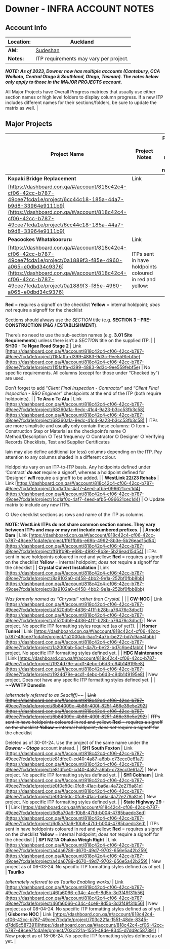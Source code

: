 # Downer - INFRA ACCOUNT NOTES

## Account Info

| **Location:** | Auckland |
| --- | --- |
| **AM:** | [Sudeshan](https://www.notion.so/Sudeshan-3f31f4bf44b24c449faf72f63bcdce88?pvs=21) |
| **Notes:** | ITP requirements may vary per project. 

***NOTE: As of 2023, Downer now has multiple accounts (Cantebury, CCA Waikoto, Central Otago & Southland, Otago, Tasman). The notes below only apply to those in the MAJOR PROJECTS account.***

All Major Projects have Overall Progress matrices that usually use either section names or high level folders to display column progress. If a new ITP includes different names for their sections/folders, be sure to update the matrix as well. |

## Major Projects

| **Project Name** | **Project Notes** | **Formatting Reqmnts (Link to new page if necessary)** |
| --- | --- | --- |
| **Kopaki Bridge Replacement** | Link
[https://dashboard.con.qa/#/account/818c42c4-cf06-42cc-b787-49cee7fcda1e/project/6cc44c18-185a-44a7-b9d8-33964e9111b9](https://dashboard.con.qa/#/account/818c42c4-cf06-42cc-b787-49cee7fcda1e/project/6cc44c18-185a-44a7-b9d8-33964e9111b9) |  |
| **Peacockes Whatakooruru** | Link
[https://dashboard.con.qa/#/account/818c42c4-cf06-42cc-b787-49cee7fcda1e/project/0a1889f3-f85e-4960-a065-e0dbd34c9376](https://dashboard.con.qa/#/account/818c42c4-cf06-42cc-b787-49cee7fcda1e/project/0a1889f3-f85e-4960-a065-e0dbd34c9376) | ITPs sent in have holdpoints coloured in red and yellow:
**Red** = requires a signoff on the checklist
**Yellow** = internal holdpoint; *does not* require a signoff for the checklist

Sections should always use the *SECTION* title (e.g. **SECTION 3 – PRE-CONSTRUCTION (P&G / ESTABLISHMENT**).

There’s no need to use the sub-section names (e.g. **3.01 Site Requirements**) unless there isn’t a *SECTION* title on the supplied ITP. |
| **SH30 - Te Ngae Road Stage 2** | Link
[https://dashboard.con.qa/#/account/818c42c4-cf06-42cc-b787-49cee7fcda1e/project/115faffa-d399-4883-9d3c-9ee559febf5e](https://dashboard.con.qa/#/account/818c42c4-cf06-42cc-b787-49cee7fcda1e/project/115faffa-d399-4883-9d3c-9ee559febf5e) | No specific requirements. All columns (except for those under “Checked by”) are used.

Don’t forget to add “*Client Final Inspection - Contractor*” and “*Client Final Inspection - BBO Engineer*” checkpoints at the end of the ITP (both require holdpoints). |
| **Te Ara o Te Ata** | Link
[https://dashboard.con.qa/#/account/818c42c4-cf06-42cc-b787-49cee7fcda1e/project/68360a1a-9edc-41c4-9a23-b3cc53fb3c58](https://dashboard.con.qa/#/account/818c42c4-cf06-42cc-b787-49cee7fcda1e/project/68360a1a-9edc-41c4-9a23-b3cc53fb3c58) | ITPs are more simplistic and usually only contain these columns:
○ Item + Construction Step or Material as the checkpoint’s name
○ Method/Description
○ Test frequency
○ Contractor
○ Designer
○ Verifying Records Checklists, Test and Supplier Certificates

Iain may also define additional (or less) columns depending on the ITP. Pay attention to any columns shaded in a different colour.

Holdpoints vary on an ITP-to-ITP basis. Any holdpoints defined under ‘Contract’ ***do not*** require a signoff, whereas a holdpoint defined for ‘Designer’ ***will*** require a signoff to be added. |
| **WestLink 22/23 Rehabs** | Link
[https://dashboard.con.qa/#/account/818c42c4-cf06-42cc-b787-49cee7fcda1e/project/1cc1af0c-4af7-4eed-afb5-096621cec1d4](https://dashboard.con.qa/#/account/818c42c4-cf06-42cc-b787-49cee7fcda1e/project/1cc1af0c-4af7-4eed-afb5-096621cec1d4) | ○ Update matrix to include any new ITPs.

○ Use checklist sections as rows and name of the ITP as columns.

**NOTE: WestLink ITPs do not share common section names. They vary between ITPs and may or may not include numbered prefixes.** |
| **Arnold Dam** | Link
[https://dashboard.con.qa/#/account/818c42c4-cf06-42cc-b787-49cee7fcda1e/project/ff61fb9b-e69b-4992-8b3e-5b26ead15d54](https://dashboard.con.qa/#/account/818c42c4-cf06-42cc-b787-49cee7fcda1e/project/ff61fb9b-e69b-4992-8b3e-5b26ead15d54) | ITPs sent in have holdpoints coloured in red and yellow:
**Red** = requires a signoff on the checklist
**Yellow** = internal holdpoint; *does not* require a signoff for the checklist |
| **Crystal Culvert Installation** | Link
[https://dashboard.con.qa/#/account/818c42c4-cf06-42cc-b787-49cee7fcda1e/project/8a9102a0-d458-4bb2-9e1a-252bf0fbb8bb](https://dashboard.con.qa/#/account/818c42c4-cf06-42cc-b787-49cee7fcda1e/project/8a9102a0-d458-4bb2-9e1a-252bf0fbb8bb)

*Was formerly named as “Chrystal” rather than Crystal.* |  |
| **CW-NOC** | Link
[https://dashboard.con.qa/#/account/818c42c4-cf06-42cc-b787-49cee7fcda1e/project/a1520db9-4d36-4f1f-b28b-a76476c3dbc1](https://dashboard.con.qa/#/account/818c42c4-cf06-42cc-b787-49cee7fcda1e/project/a1520db9-4d36-4f1f-b28b-a76476c3dbc1) | New project. No specific ITP formatting styles required (as of yet?). |
| **Homer Tunnel** | Link
[https://dashboard.con.qa/#/account/818c42c4-cf06-42cc-b787-49cee7fcda1e/project/1a2000ab-5ac1-4a7b-be22-bd7c9ae4fabb](https://dashboard.con.qa/#/account/818c42c4-cf06-42cc-b787-49cee7fcda1e/project/1a2000ab-5ac1-4a7b-be22-bd7c9ae4fabb) | New project. No specific ITP formatting styles defined yet. |
| **HDC Maintenance** | Link
[https://dashboard.con.qa/#/account/818c42c4-cf06-42cc-b787-49cee7fcda1e/project/1924d79e-acd1-4ebc-b6d3-c94b149195e8](https://dashboard.con.qa/#/account/818c42c4-cf06-42cc-b787-49cee7fcda1e/project/1924d79e-acd1-4ebc-b6d3-c94b149195e8) | New project. Does not have any specific ITP formatting styles defined yet. |
| **~~WWTP Dunedin**

*(alternately referred to as Seacliff)*~~ | ~~Link
[https://dashboard.con.qa/#/account/818c42c4-cf06-42cc-b787-49cee7fcda1e/project/6b84009c-4b86-400f-825f-466e39e5e292](https://dashboard.con.qa/#/account/818c42c4-cf06-42cc-b787-49cee7fcda1e/project/6b84009c-4b86-400f-825f-466e39e5e292)~~ | ~~ITPs sent in have holdpoints coloured in red and yellow:
**Red** = requires a signoff on the checklist
**Yellow** = internal holdpoint; *does not* require a signoff for the checklist~~

Deleted as of 30-01-24. Use the project of the same name under the ***Downer - Otago*** account instead. |
| **SH1 South Foxton** | Link
[https://dashboard.con.qa/#/account/818c42c4-cf06-42cc-b787-49cee7fcda1e/project/e81dfce0-cd40-4a87-a6bb-c73ecc0e61a7](https://dashboard.con.qa/#/account/818c42c4-cf06-42cc-b787-49cee7fcda1e/project/e81dfce0-cd40-4a87-a6bb-c73ecc0e61a7) | New project. No specific ITP formatting styles defined yet. |
| **SH1 Cobham** | Link
[https://dashboard.con.qa/#/account/818c42c4-cf06-42cc-b787-49cee7fcda1e/project/e0f0e50c-0fc8-41ac-ba6a-4a72e279a81e](https://dashboard.con.qa/#/account/818c42c4-cf06-42cc-b787-49cee7fcda1e/project/e0f0e50c-0fc8-41ac-ba6a-4a72e279a81e) | New project. No specific ITP formatting styles defined yet. |
| **State Highway 29 - 1** | Link
[https://dashboard.con.qa/#/account/818c42c4-cf06-42cc-b787-49cee7fcda1e/project/6d5a70a6-10b8-47fd-b004-4785baedc3ed](https://dashboard.con.qa/#/account/818c42c4-cf06-42cc-b787-49cee7fcda1e/project/6d5a70a6-10b8-47fd-b004-4785baedc3ed) | ITPs sent in have holdpoints coloured in red and yellow:
**Red** = requires a signoff on the checklist
**Yellow** = internal holdpoint; *does not* require a signoff for the checklist |
| **SP1 NZTA Ohakea Weigh Right** | Link
[https://dashboard.con.qa/#/account/818c42c4-cf06-42cc-b787-49cee7fcda1e/project/a4da6789-d670-49d7-9702-656e5a42b259](https://dashboard.con.qa/#/account/818c42c4-cf06-42cc-b787-49cee7fcda1e/project/a4da6789-d670-49d7-9702-656e5a42b259) | New project as of 06-03-24. No specific ITP formatting styles defined as of yet. |
| **Tauriko**

*(alternately referred to as Tauriko Enabling works)* | Link
[https://dashboard.con.qa/#/account/818c42c4-cf06-42cc-b787-49cee7fcda1e/project/46fa6066-c34c-4ce9-8d5b-3d3f49f31b56](https://dashboard.con.qa/#/account/818c42c4-cf06-42cc-b787-49cee7fcda1e/project/46fa6066-c34c-4ce9-8d5b-3d3f49f31b56) | New project as of 08-04-24. No specific ITP formatting styles defined as of yet. |
| **Gisborne NOC** | Link
[https://dashboard.con.qa/#/account/818c42c4-cf06-42cc-b787-49cee7fcda1e/project/703c221a-1551-48de-8345-d7dd9c587391](https://dashboard.con.qa/#/account/818c42c4-cf06-42cc-b787-49cee7fcda1e/project/703c221a-1551-48de-8345-d7dd9c587391) | New project as of 18-06-24. No specific ITP formatting styles defined as of yet. |